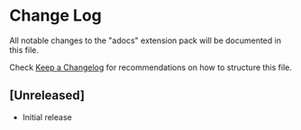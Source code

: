 # Change Log

All notable changes to the "adocs" extension pack will be documented in this file.

Check [Keep a Changelog](http://keepachangelog.com/) for recommendations on how to structure this file.

## [Unreleased]

- Initial release
